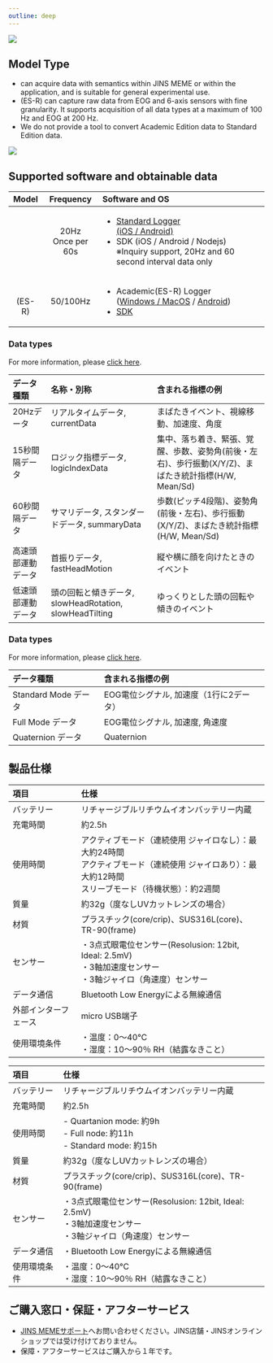 ```yaml
---
outline: deep
---
```


![](/images/title.png)

## Model Type

- <Badge type="tip" text="Standard" />can acquire data with semantics within JINS MEME or within the application, and is suitable for general experimental use.
- <Badge type="danger" text="Academic" />(ES-R) can capture raw data from EOG and 6-axis sensors with fine granularity. It supports acquisition of all data types at a maximum of 100 Hz and EOG at 200 Hz.
- We do not provide a tool to convert Academic Edition data to Standard Edition data.

![](/images/schematics.png)

## Supported software and obtainable data 

| Model | Frequency | Software and OS |
| :---: | :---: | :--- |
| <Badge type="tip" text="Standard" /> | 20Hz<br/>Once per 60s | <ul><li>[Standard Logger<br/> (iOS / Android)](/software/es/logger_app)</li><li>SDK (iOS / Android / Nodejs)<br/>※Inquiry support, 20Hz and 60 second interval data only</li></ul> |
| <Badge type="danger" text="Academic" /><br/>(ES-R) | 50/100Hz | <ul><li>Academic(ES-R) Logger<br/>([Windows / MacOS](/software/with-pc/) / [Android](/software/with-android/))</li><li>[SDK](https://github.com/jins-meme/ES_R-Development-Kit)</li></ul>  |

### Data types<Badge type="tip" text="Standard" />

For more information, please [click here](/doc/data_es).

| データ種類 | 名称・別称 | 含まれる指標の例 |
|:---|:---|:---|
| 20Hzデータ | リアルタイムデータ, currentData | まばたきイベント、視線移動、加速度、角度 |
| 15秒間隔データ | ロジック指標データ, logicIndexData | 集中、落ち着き、緊張、覚醒、歩数、姿勢角(前後・左右)、歩行振動(X/Y/Z)、まばたき統計指標(H/W, Mean/Sd) |
| 60秒間隔データ | サマリデータ, スタンダードデータ, summaryData | 歩数(ピッチ4段階)、姿勢角(前後・左右)、歩行振動(X/Y/Z)、まばたき統計指標(H/W, Mean/Sd) | 
| 高速頭部運動データ | 首振りデータ, fastHeadMotion | 縦や横に顔を向けたときのイベント |
| 低速頭部運動データ | 頭の回転と傾きデータ, slowHeadRotation, slowHeadTilting | ゆっくりとした頭の回転や傾きのイベント |

### Data types<Badge type="danger" text="Academic" /> 

For more information, please [click here](/doc/data_esr).

| データ種類 | 含まれる指標の例 |
|:---|:---|
| Standard Mode データ | EOG電位シグナル, 加速度（1行に2データ） |
| Full Mode データ | EOG電位シグナル, 加速度, 角速度 |
| Quaternion データ | Quaternion |


## 製品仕様

<Badge type="tip" text="通常Standard版" />

| 項目 | 仕様 |
|:---|:---|
| バッテリー | リチャージブルリチウムイオンバッテリー内蔵 |
| 充電時間 | 約2.5h |
| 使用時間 | アクティブモード（連続使用 ジャイロなし）：最大約24時間<br/>アクティブモード（連続使用 ジャイロあり）：最大約12時間<br/>スリーブモード（待機状態）：約2週間 |
| 質量 | 約32g（度なしUVカットレンズの場合） |
| 材質 | プラスチック(core/crip)、SUS316L(core)、TR-90(frame) |
| センサー | ・3点式眼電位センサー(Resolusion: 12bit, Ideal: 2.5mV)<br>・3軸加速度センサー<br>・3軸ジャイロ（角速度）センサー |
| データ通信 | Bluetooth Low Energyによる無線通信 |
| 外部インターフェース | micro  USB端子  |
| 使用環境条件 | ・温度：0～40℃<br>・湿度：10～90％ RH（結露なきこと） |

<Badge type="danger" text="Academic" />

| 項目 | 仕様 |
|:---|:---|
| バッテリー | リチャージブルリチウムイオンバッテリー内蔵 |
| 充電時間 | 約2.5h |
| 使用時間 | - Quartanion mode: 約9h<br>- Full node: 約11h<br>- Standard mode: 約15h |
| 質量 | 約32g（度なしUVカットレンズの場合） |
| 材質 | プラスチック(core/crip)、SUS316L(core)、TR-90(frame) |
| センサー | ・3点式眼電位センサー(Resolusion: 12bit, Ideal: 2.5mV)<br>・3軸加速度センサー<br>・3軸ジャイロ（角速度）センサー |
| データ通信 | ・Bluetooth Low Energyによる無線通信 |
| 使用環境条件 | ・温度：0～40℃<br>・湿度：10～90％ RH（結露なきこと） |

## ご購入窓口・保証・アフターサービス

- [JINS MEMEサポート](https://cloud.mail.jins.com/aboutmeme)へお問い合わせください。JINS店舗・JINSオンラインショップでは受け付けておりません。
- 保障・アフターサービスはご購入から１年です。
